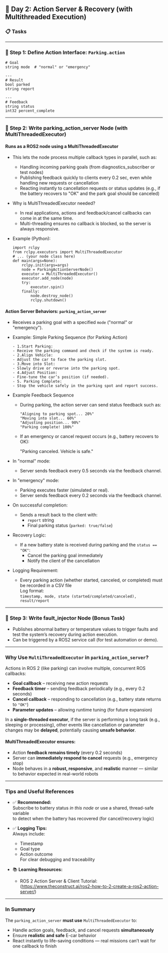 ## 🚗 Day 2: Action Server & Recovery (with Multithreaded Execution)

### 📋 Tasks
---

### 🔹 Step 1: Define Action Interface: `Parking.action`

```action
# Goal
string mode  # "normal" or "emergency"

---
# Result
bool parked
string report

---
# Feedback
string status
int32 percent_complete
```
----
### 🔹 Step 2: Write parking_action_server Node (with MultiThreadedExecutor) 
#### Runs as a ROS2 node using a MultiThreadedExecutor  
  - This lets the node process multiple callback types in parallel, such as:
    - Handling incoming parking goals (from diagnostics_subscriber or test nodes)
    - Publishing feedback quickly to clients every 0.2 sec, even while handling new requests or cancellation
    - Reacting instantly to cancellation requests or status updates (e.g., if the battery recovers to "OK" and the park goal should be canceled)
             
  - Why is MultiThreadedExecutor needed?  
    - In real applications, actions and feedback/cancel callbacks can come in at the same time.  
    - Multi-threading ensures no callback is blocked, so the server is always responsive.
             
  - Example (Python):
    ```
    import rclpy
    from rclpy.executors import MultiThreadedExecutor
    # ... (your node class here)
    def main(args=None):
        rclpy.init(args=args)
        node = ParkingActionServerNode()
        executor = MultiThreadedExecutor()
        executor.add_node(node)
        try:
            executor.spin()
        finally:
            node.destroy_node()
            rclpy.shutdown()
    ```
#### Action Server Behaviors: `parking_action_server`

  - Receives a parking goal with a specified `mode` ("normal" or "emergency").
  - Example: Simple Parking Sequence (for Parking Action) 
    ```
    - 1.Start Parking:
    - Receive the parking command and check if the system is ready. 
    - 2.Align Vehicle:  
    - Adjust the car to face the parking slot. 
    - 3.Move into Slot:
    - Slowly drive or reverse into the parking spot. 
    - 4.Adjust Position:
    - Fine-tune the car’s position (if needed). 
    - 5. Parking Complete:
    - Stop the vehicle safely in the parking spot and report success. 
    ```
- Example Feedback Sequence 
    - During parking, the action server can send status feedback such as: 
        ```
        "Aligning to parking spot... 20%"
        "Moving into slot... 60%"
        "Adjusting position... 90%"
        "Parking complete! 100%"
        ```

  - If an emergency or cancel request occurs (e.g., battery recovers to OK):   

       "Parking canceled. Vehicle is safe."

- In "normal" mode:
  - Server sends feedback every 0.5 seconds via the feedback channel.

- In "emergency" mode:
  - Parking executes faster (simulated or real).
  - Server sends feedback every 0.2 seconds via the feedback channel.

- On successful completion:
  - Sends a result back to the client with:
    - `report` string
    - Final parking status (`parked: true/false`)

- Recovery Logic:
  - If a new battery state is received during parking and the `status == "OK"`:
    - Cancel the parking goal immediately
    - Notify the client of the cancellation

- Logging Requirement:
  - Every parking action (whether started, canceled, or completed) must be recorded in a CSV file  
    Log format:  
    `timestamp, mode, state (started/completed/canceled), result/report`
----
### 🔹 Step 3: Write fault_injector Node (Bonus Task)
- Publishes abnormal battery or temperature values to trigger faults and test the system’s recovery during action execution.
- Can be triggered by a ROS2 service call (for test automation or demo).
---

### Why Use `MultiThreadedExecutor` in `parking_action_server`?

Actions in ROS 2 (like parking) can involve multiple, concurrent ROS callbacks:

- **Goal callback** – receiving new action requests  
- **Feedback timer** – sending feedback periodically (e.g., every 0.2 seconds)  
- **Cancel callback** – responding to cancellation (e.g., battery state returns to `"OK"`)  
- **Parameter updates** – allowing runtime tuning (for future expansion)

In a **single-threaded executor**, if the server is performing a long task (e.g., sleeping or processing),
other events like cancellation or parameter changes may be **delayed**, potentially causing **unsafe behavior**.

#### MultiThreadedExecutor ensures:

- Action **feedback remains timely** (every 0.2 seconds)
- Server can **immediately respond to cancel** requests (e.g., emergency stop)
- Node behaves in a **robust, responsive**, and **realistic** manner — similar to behavior expected in real-world robots

---

### Tips and Useful References

- ✅ **Recommended:**  
  Subscribe to battery status *in this node* or use a shared, thread-safe variable  
  to detect when the battery has recovered (for cancel/recovery logic)

- ✅ **Logging Tips:**  
  Always include:
  - Timestamp  
  - Goal type  
  - Action outcome  
  For clear debugging and traceability

- 📚 **Learning Resources:**
  - ROS 2 Action Server & Client Tutorial:
  (https://www.theconstruct.ai/ros2-how-to-2-create-a-ros2-action-server/)
---

### In Summary

The `parking_action_server` **must use** `MultiThreadedExecutor` to:

- Handle action goals, feedback, and cancel requests **simultaneously**
- Ensure **realistic and safe** E-car behavior
- React instantly to life-saving conditions — real missions can’t wait for one callback to finish
